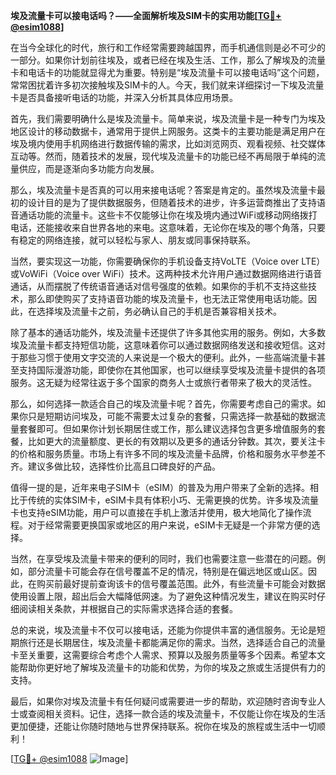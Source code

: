 **埃及流量卡可以接电话吗？——全面解析埃及SIM卡的实用功能[[TG💪+ @esim1088](https://t.me/s/esim1088)]**

在当今全球化的时代，旅行和工作经常需要跨越国界，而手机通信则是必不可少的一部分。如果你计划前往埃及，或者已经在埃及生活、工作，那么了解埃及的流量卡和电话卡的功能就显得尤为重要。特别是“埃及流量卡可以接电话吗”这个问题，常常困扰着许多初次接触埃及SIM卡的人。今天，我们就来详细探讨一下埃及流量卡是否具备接听电话的功能，并深入分析其具体应用场景。

首先，我们需要明确什么是埃及流量卡。简单来说，埃及流量卡是一种专门为埃及地区设计的移动数据卡，通常用于提供上网服务。这类卡的主要功能是满足用户在埃及境内使用手机网络进行数据传输的需求，比如浏览网页、观看视频、社交媒体互动等。然而，随着技术的发展，现代埃及流量卡的功能已经不再局限于单纯的流量供应，而是逐渐向多功能方向发展。

那么，埃及流量卡是否真的可以用来接电话呢？答案是肯定的。虽然埃及流量卡最初的设计目的是为了提供数据服务，但随着技术的进步，许多运营商推出了支持语音通话功能的流量卡。这些卡不仅能够让你在埃及境内通过WiFi或移动网络拨打电话，还能接收来自世界各地的来电。这意味着，无论你在埃及的哪个角落，只要有稳定的网络连接，就可以轻松与家人、朋友或同事保持联系。

当然，要实现这一功能，你需要确保你的手机设备支持VoLTE（Voice over LTE）或VoWiFi（Voice over WiFi）技术。这两种技术允许用户通过数据网络进行语音通话，从而摆脱了传统语音通话对信号强度的依赖。如果你的手机不支持这些技术，那么即使购买了支持语音功能的埃及流量卡，也无法正常使用电话功能。因此，在选择埃及流量卡之前，务必确认自己的手机是否兼容相关技术。

除了基本的通话功能外，埃及流量卡还提供了许多其他实用的服务。例如，大多数埃及流量卡都支持短信功能，这意味着你可以通过数据网络发送和接收短信。这对于那些习惯于使用文字交流的人来说是一个极大的便利。此外，一些高端流量卡甚至支持国际漫游功能，即使你在其他国家，也可以继续享受埃及流量卡提供的各项服务。这无疑为经常往返于多个国家的商务人士或旅行者带来了极大的灵活性。

那么，如何选择一款适合自己的埃及流量卡呢？首先，你需要考虑自己的需求。如果你只是短期访问埃及，可能不需要太过复杂的套餐，只需选择一款基础的数据流量套餐即可。但如果你计划长期居住或工作，那么建议选择包含更多增值服务的套餐，比如更大的流量额度、更长的有效期以及更多的通话分钟数。其次，要关注卡的价格和服务质量。市场上有许多不同的埃及流量卡品牌，价格和服务水平参差不齐。建议多做比较，选择性价比高且口碑良好的产品。

值得一提的是，近年来电子SIM卡（eSIM）的普及为用户带来了全新的选择。相比于传统的实体SIM卡，eSIM卡具有体积小巧、无需更换的优势。许多埃及流量卡也支持eSIM功能，用户可以直接在手机上激活并使用，极大地简化了操作流程。对于经常需要更换国家或地区的用户来说，eSIM卡无疑是一个非常方便的选择。

当然，在享受埃及流量卡带来的便利的同时，我们也需要注意一些潜在的问题。例如，部分流量卡可能会存在信号覆盖不足的情况，特别是在偏远地区或山区。因此，在购买前最好提前查询该卡的信号覆盖范围。此外，有些流量卡可能会对数据使用设置上限，超出后会大幅降低网速。为了避免这种情况发生，建议在购买时仔细阅读相关条款，并根据自己的实际需求选择合适的套餐。

总的来说，埃及流量卡不仅可以接电话，还能为你提供丰富的通信服务。无论是短期旅行还是长期居住，埃及流量卡都能满足你的需求。当然，选择适合自己的流量卡至关重要，这需要综合考虑个人需求、预算以及服务质量等多个因素。希望本文能帮助你更好地了解埃及流量卡的功能和优势，为你的埃及之旅或生活提供有力的支持。

最后，如果你对埃及流量卡有任何疑问或需要进一步的帮助，欢迎随时咨询专业人士或查阅相关资料。记住，选择一款合适的埃及流量卡，不仅能让你在埃及的生活更加便捷，还能让你随时随地与世界保持联系。祝你在埃及的旅程或生活中一切顺利！

[[TG💪+ @esim1088](https://t.me/s/esim1088) ![Image](https://i.postimg.cc/4NQfJmqS/Snipaste-2025-05-13-00-14-12.png)]